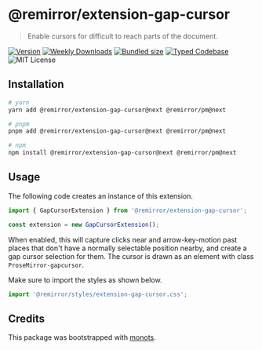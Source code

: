 # @remirror/extension-gap-cursor

> Enable cursors for difficult to reach parts of the document.

[![Version][version]][npm] [![Weekly Downloads][downloads-badge]][npm] [![Bundled size][size-badge]][size] [![Typed Codebase][typescript]](./src/index.ts) ![MIT License][license]

[version]: https://flat.badgen.net/npm/v/@remirror/extension-gap-cursor
[npm]: https://npmjs.com/package/@remirror/extension-gap-cursor
[license]: https://flat.badgen.net/badge/license/MIT/purple
[size]: https://bundlephobia.com/result?p=@remirror/extension-gap-cursor
[size-badge]: https://flat.badgen.net/bundlephobia/minzip/@remirror/extension-gap-cursor
[typescript]: https://flat.badgen.net/badge/icon/TypeScript?icon=typescript&label
[downloads-badge]: https://badgen.net/npm/dw/@remirror/extension-gap-cursor/red?icon=npm

## Installation

```bash
# yarn
yarn add @remirror/extension-gap-cursor@next @remirror/pm@next

# pnpm
pnpm add @remirror/extension-gap-cursor@next @remirror/pm@next

# npm
npm install @remirror/extension-gap-cursor@next @remirror/pm@next
```

## Usage

The following code creates an instance of this extension.

```ts
import { GapCursorExtension } from '@remirror/extension-gap-cursor';

const extension = new GapCursorExtension();
```

When enabled, this will capture clicks near and arrow-key-motion past places that don't have a normally selectable position nearby, and create a gap cursor selection for them. The cursor is drawn as an element with class `ProseMirror-gapcursor`.

Make sure to import the styles as shown below.

```ts
import '@remirror/styles/extension-gap-cursor.css';
```

## Credits

This package was bootstrapped with [monots].

[monots]: https://github.com/monots/monots
